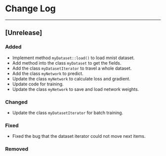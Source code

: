 # Change Log

-------------------------
## [Unrelease]
### Added
- Implement method `myDataset::load()` to load mnist dataset.
- Add method into the class `myDataset` to get the fields.
- Add the class `myDatasetIterator` to travel a whole dataset.
- Add the class `myNetwork` to predict.
- Update the class `myNetwork` to calculate loss and gradient.
- Update code for training.
- Update the class `myNetwork` to save and load network weights.

### Changed
- Update the class `myDatasetIterator` for batch training.

### Fixed
- Fixed the bug that the dataset iterator could not move next items.

### Removed